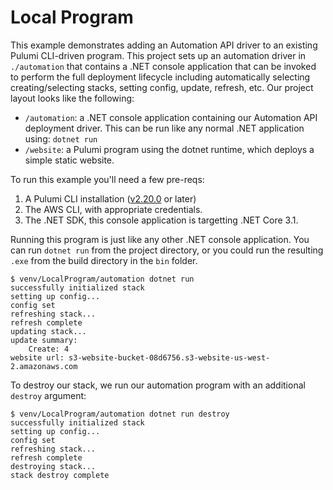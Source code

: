 # Local Program

This example demonstrates adding an Automation API driver to an existing Pulumi CLI-driven program. This project sets up an automation driver in `./automation` that contains a .NET console application that can be invoked to perform the full deployment lifecycle including automatically selecting creating/selecting stacks, setting config, update, refresh, etc. Our project layout looks like the following:

- `/automation`: a .NET console application containing our Automation API deployment driver. This can be run like any normal .NET application using: `dotnet run`
- `/website`: a Pulumi program using the dotnet runtime, which deploys a simple static website.

To run this example you'll need a few pre-reqs:
1. A Pulumi CLI installation ([v2.20.0](https://www.pulumi.com/docs/get-started/install/versions/) or later)
2. The AWS CLI, with appropriate credentials.
3. The .NET SDK, this console application is targetting .NET Core 3.1.

Running this program is just like any other .NET console application. You can run `dotnet run` from the project directory, or you could run the resulting `.exe` from the build directory in the `bin` folder.

```shell
$ venv/LocalProgram/automation dotnet run
successfully initialized stack
setting up config...
config set
refreshing stack...
refresh complete
updating stack...
update summary:
    Create: 4
website url: s3-website-bucket-08d6756.s3-website-us-west-2.amazonaws.com
```

To destroy our stack, we run our automation program with an additional `destroy` argument:

```shell
$ venv/LocalProgram/automation dotnet run destroy
successfully initialized stack
setting up config...
config set
refreshing stack...
refresh complete
destroying stack...
stack destroy complete
```
